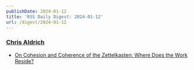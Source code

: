 ```yaml
---
publishDate: 2024-01-12
title: 'RSS Daily Digest: 2024-01-12'
url: /digest/2024-01-12
---
```


### [Chris Aldrich](https://boffosocko.com/)

  * [On Cohesion and Coherence of the Zettelkasten: Where Does the Work Reside?](https://boffosocko.com/2024/01/11/on-cohesion-and-coherence-of-the-zettelkasten-where-does-the-work-reside/)
  
